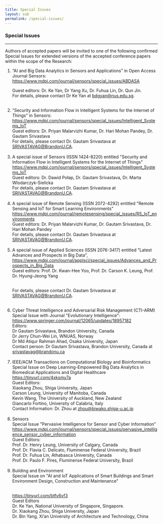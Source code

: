 ```yaml
---
title: Special Issues
layout: sub
permalink: /special-issues/
---
```

<h3>Special Issues</h3>
<hr/>
<p>
 Authors of accepted papers will be invited to one of the following confirmed Special Issues for extended versions of the accepted conference papers within the scope of the Research: 
</p>
<ol><li>     “AI and Big Data Analytics in Sensors and Applications” in Open Access Journal Sensors: 
<br/>
<a href="https://www.mdpi.com/journal/sensors/special_issues/ABDASA" target=_new>https://www.mdpi.com/journal/sensors/special_issues/ABDASA</a><br/>

Guest editors:  Dr. Ke Yan, Dr Yang Xu, Dr. Fuhua Lin, Dr. Qun Jin. 
<br/>
For details, please contact Dr Ke Yan at <a href="mailto:bdgyan@nus.edu.sg">bdgyan@nus.edu.sg</a>. 
</li><br/>
  
<li>    “Security and Information Flow in Intelligent Systems for the Internet of Things" in Sensors:
<br/>
<a href="https://www.mdpi.com/journal/sensors/special_issues/Intelligent_Systems_IoT" target=_new>https://www.mdpi.com/journal/sensors/special_issues/Intelligent_Systems_IoT</a>
<br/>
Guest editors:  Dr. Priyan Malarvizhi Kumar, Dr. Hari Mohan Pandey, Dr. Gautam Srivastava 
<br/>
For details, please contact Dr. Gautam Srivastava at <a href="mailto:SRIVASTAVAG@BrandonU.CA">SRIVASTAVAG@BrandonU.CA</a>. 

</li><br/>
<li>  A special issue of Sensors (ISSN 1424-8220) entitled "Security and Information Flow in Intelligent Systems for the Internet of Things"
<a href="https://www.mdpi.com/journal/sensors/special_issues/Intelligent_Systems_IoT" target=_new>https://www.mdpi.com/journal/sensors/special_issues/Intelligent_Systems_IoT</a>
<br/>Guest editors: Dr. Dawid Połap, Dr. Gautam Srivastava, Dr. Marta Wlodarczyk-Sielicka
<br/>For details, please contact Dr. Gautam Srivastava at <a href="mailto:SRIVASTAVAG@BrandonU.CA">SRIVASTAVAG@BrandonU.CA</a>.
</li><br/>
<li> 
A special issue of Remote Sensing (ISSN 2072-4292) entitled "Remote Sensing and IoT for Smart Learning Environments"
<br/><a href="https://www.mdpi.com/journal/remotesensing/special_issues/RS_IoT_environments" target=_new>https://www.mdpi.com/journal/remotesensing/special_issues/RS_IoT_environments</a>
<br/>Guest editors: Dr. Priyan Malarvizhi Kumar, Dr. Gautam Srivastava, Dr. Hari Mohan Pandey
<br/>For details, please contact Dr. Gautam Srivastava at <a href="mailto:SRIVASTAVAG@BrandonU.CA">SRIVASTAVAG@BrandonU.CA</a>.
</li><br/>
<li> 
A special issue of Applied Sciences (ISSN 2076-3417) entitled "Latest Advances and Prospects in Big Data",
<br/><a href="https://www.mdpi.com/journal/applsci/special_issues/Advances_and_Prospects_in_Big_Data" target=_new>https://www.mdpi.com/journal/applsci/special_issues/Advances_and_Prospects_in_Big_Data</a>
<br/>Guest editors: Prof. Dr. Kwan-Hee Yoo, Prof. Dr. Carson K. Leung, Prof. Dr. Hyung-Jeong Yang

<br/>For details, please contact Dr. Gautam Srivastava at <a href="mailto:SRIVASTAVAG@BrandonU.CA">SRIVASTAVAG@BrandonU.CA</a>. 
  </li><br/>

<li>Cyber Threat Intelligence and Adversarial Risk Management (CTI-ARM)
<br/>Special Issue with Journal "Evolutionary Intelligence":
<br/><a href="https://www.springer.com/journal/12065/updates/18957182" target=_new>https://www.springer.com/journal/12065/updates/18957182</a>
<br/>Editors:
<br/>Dr Gautam Srivastava, Brandon University, Canada
<br/>Dr Jerry Chun-Wei Lin, WNUAS, Norway
<br/>Dr Md Atiqur Rahman Ahad, Osaka University, Japan
<br/>Contact person: Dr Gautam Srivastava, Brandon University, Canada  at <a href="mailto:srivastavag@brandonu.ca">srivastavag@brandonu.ca</a>
  </li><br/>

<li>IEEE/ACM Transactions on Computational Biology and Bioinformatics
<br/>Special Issue on Deep Learning-Empowered Big
Data Analytics in Biomedical Applications and Digital Healthcare
<br/><a href="https://www.computer.org/digital-library/journals/tb/call-for-papers-special-issue-on-deep-learning-empowered-big-data-analytics-in-biomedical-applications-and-digital-healthcare" target=_new>https://tinyurl.com/4xksmy7a</a>
<br/>Guest Editors:
<br/>Xiaokang Zhou, Shiga University, Japan
<br/>Carson Leung, University of Manitoba, Canada
<br/>Kevin Wang, The University of Auckland, New Zealand
<br/>Giancarlo Fortino, University of Calabria, Italy
<br/>Contact Information: 
 Dr. Zhou at  <a href="mailto:zhou@biwako.shiga-u.ac.jp">zhou@biwako.shiga-u.ac.jp</a>

 </li><br/>

<li>Sensors
 <br/>Special Issue "Pervasive Intelligence for Sensor and Cyber Information"
 <br/> <a href="https://www.mdpi.com/journal/sensors/special_issues/pervasive_intelligence_sensor_cyber_information" target=_new>https://www.mdpi.com/journal/sensors/special_issues/pervasive_intelligence_sensor_cyber_information</a>
<br/>  Guest Editors:
 <br/> Prof. Dr. Henry Leung, University of Calgary, Canada
<br/> Prof. Dr. Flavia C. Delicato, Fluminense Federal University, Brazil
<br/> Prof. Dr. Fuhua Lin, Athabasca University, Canada
<br/> Prof. Dr. Paulo F. Pires, Fluminense Federal University, Brazil
 </li><br/>

<li>Building and Environment
<br/>Special Issue on "AI and IoT Applications of Smart Buildings and Smart Environment Design, Construction and Maintenance"

 <br/> <a href="https://tinyurl.com/btfv6vf3" target=_new>https://tinyurl.com/btfv6vf3</a>
<br/>Guest Editors
<br/>Dr. Ke Yan, National University of Singapore, Singapore.
<br/>Dr. Xiaokang Zhou, Shiga University, Japan
<br/>Dr. Bin Yang, Xi’an University of Architecture and Technology, China
 </li><br/>


</ol>

